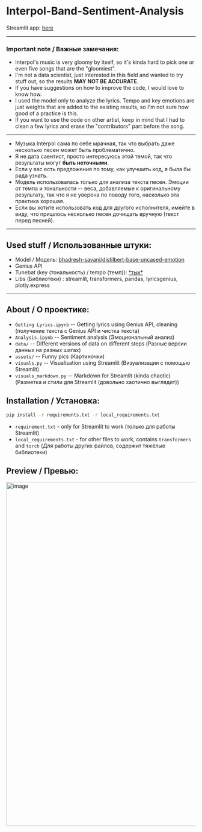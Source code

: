 # Interpol-Band-Sentiment-Analysis

Streamlit app: [here](https://interpol-band-sentiment-analysis-mznp87em92qms7fwfvbfyu.streamlit.app/)

---

### Important note / Важные замечания:
- Interpol's music is very gloomy by itself, so it's kinda hard to pick one or even five songs that are the "gloomiest".
- I'm not a data scientist, just interested in this field and wanted to try stuff out, so the results **MAY NOT BE ACCURATE**.
- If you have suggestions on how to improve the code, I would love to know how.
- I used the model only to analyze the lyrics. Tempo and key emotions are just weights that are added to the existing results, so I'm not sure how good of a practice is this.
- If you want to use the code on other artist, keep in mind that I had to clean a few lyrics and erase the "contributors" part before the song.

---

- Музыка Interpol сама по себе мрачная, так что выбрать даже несколько песен может быть проблематично.
- Я не дата саентист, просто интересуюсь этой темой, так что результаты могут **быть неточными**.
- Если у вас есть предложения по тому, как улучшить код, я была бы рада узнать.
- Модель использовалась только для анализа текста песен. Эмоции от темпа и тональности -- веса, добавляемые к оригинальному результату, так что я не уверена по поводу того, насколько эта практика хорошая.
- Если вы хотите использовать код для другого исполнителя, имейте в виду, что пришлось несколько песен дочищать вручную (текст перед песней).

---
## Used stuff / Использованные штуки:
- Model / Модель: [bhadresh-savani/distilbert-base-uncased-emotion](https://huggingface.co/bhadresh-savani/distilbert-base-uncased-emotion)
- Genius API
- Tunebat (key (тональность) / tempo (темп)): [\*тык\*](https://tunebat.com/)
- Libs (Библиотеки) : streamlit, transformers, pandas, lyricsgenius, plotly.express

---

## About / О проектике:
- `Getting Lyrics.ipynb` -- Getting lyrics using Genius API, cleaning (получение текста с Genius API и чистка текста)
- `Analysis.ipynb` -- Sentiment analysis (Эмоциональный анализ)
- `data/` -- Different versions of data on different steps (Разные версии данных на разных шагах)
- `assets/` -- Funny pics (Картиночки)
- `visuals.py` -- Visualisation using Streamlit (Визуализация с помощью Streamlit)
- `visuals_markdown.py` -- Markdown for Streamlit (kinda chaotic) (Разметка и стили для Streamlit (довольно хаотично выглядит))

## Installation / Установка:

``` bash
pip install -r requirements.txt -r local_requirements.txt
```
- `requirement.txt` - only for Streamlit to work (только для работы Streamlit)
- `local_requirements.txt` - for other files to work, contains `transformers` and `torch` (Для работы других файлов, содержит тяжёлые библиотеки)

## Preview / Превью:

<img width="944" height="913" alt="image" src="https://github.com/user-attachments/assets/28364b00-4dd4-4036-8fb3-317b1d9ba16d" />
